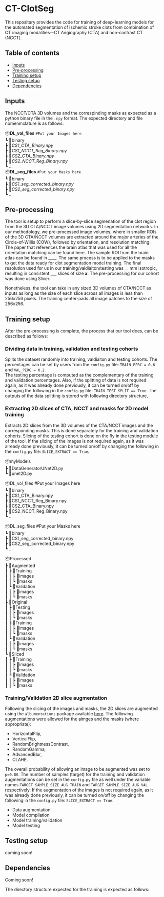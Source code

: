 # CT-ClotSeg

This repositary provides the code for training of deep-learning models for the automated segmentation of ischemic stroke clots from combination of CT imaging modalities--CT Angiography (CTA) and non-contrast CT (NCCT).

## Table of contents
* [Inputs](#inputs)
* [Pre-processing](#pre-processing)
* [Training setup](#training-setup)
* [Testing setup](#testing-setup)
* [Dependencies](#dependencies)

## Inputs
The NCCT/CTA 3D volumes and the correspinding masks as expected as a python binary file  in the ```.npy``` format. The expected directory and file nomenmclature is as follows:  
  
📦**DL_vol_files**          ```#Put your Images here```  
  ┗ 📂binary  
    ┣ 📜*CS1_CTA_Binary.npy*  
    ┣ 📜*CS1_NCCT_Reg_Binary.npy*  
    ┣ 📜*CS2_CTA_Binary.npy*  
    ┣ 📜*CS2_NCCT_Reg_Binary.npy*  
    ┗ ...    
📦**DL_seg_files**          ```#Put your Masks here```  
  ┗ 📂binary  
    ┣ 📜*CS1_seg_corrected_binary.npy*  
    ┣ 📜*CS2_seg_corrected_binary.npy*  
    ┗ ...    
   

## Pre-processing
The tool is setup to perform a slice-by-slice segmenation of the clot region from the 3D CTA/NCCT image volumes using 2D segmentation networks. In our methodology, we pre-processed image volumes, where in smaller ROIs of the 3D CTA/NCCT volumes are extracted around the major arteries of the Circle-of-Willis (COW), followed by orientation, and resolution matching. The paper that references the brain atlas that was used for all the orientation matching can be found here. The sample ROI from the brain atlas can be found in ____. The same process is to be applied to the masks to get the data ready for clot segmentation model training. The final resolution used for us in our training/valdiaiton/testing was __ mm isotropic, resulting in consistent ___ slices of size ___x___. The pre-processing for our cohort was done using Slicer.  

Nonetheless, the tool can take in any sized 3D volumes of CTA/NCCT as inputs as long as the size of each slice across all images is less than 256x256 pixels. The training center-pads all image patches to the size of 256x256.

## Training setup
After the pre-processing is complete, the process that our tool does, can be described as follows:

### Dividing data in training, validation and testing cohorts
Splits the dataset randomly into training, valdiaiton and testing cohorts. The percentages can be set by users from the ```config.py``` file: ```TRAIN_PERC = 0.6``` and ```VAL_PERC = 0.2```.  
The testing percentage is computed as the complementary of the training and validation percentages. Also, if the splitting of data is not required again, as it was already done previously, it can be turned on/off by changing the following in the ```config.py``` file: ```TRAIN_TEST_SPLIT == True```. The outputs of the data splitting is stored with following directory structure,


### Extracting 2D slices of CTA, NCCT and masks for 2D model training
Extracts 2D slices from the 3D volumes of the CTA/NCCT images and the corresponding masks. This is done separately for the training and validation cohorts. Slicing of the testing cohort is done on the fly in the testing module of the tool. If the slicing of the images is not required again, as it was already done previously, it can be turned on/off by changing the following in the ```config.py``` file: ```SLICE_EXTRACT == True```. 

📦myModels  
 ┣ 📜DataGeneratorUNet2D.py  
 ┗ 📜unet2D.py  

📦DL_vol_files          #Put your Images here  
  ┗ 📂binary  
    ┣ 📜CS1_CTA_Binary.npy  
    ┣ 📜CS1_NCCT_Reg_Binary.npy  
    ┣ 📜CS2_CTA_Binary.npy  
    ┣ 📜CS2_NCCT_Reg_Binary.npy  
    ┗ ...    
  
📦DL_seg_files          #Put your Masks here  
  ┗ 📂binary  
    ┣ 📜CS1_seg_corrected_binary.npy  
    ┣ 📜CS2_seg_corrected_binary.npy  
    ┗ ...    
   
 📦Processed  
 ┣ 📂Augmented  
 ┃ ┣ 📂Training  
 ┃ ┃ ┣ 📂images  
 ┃ ┃ ┗ 📂masks  
 ┃ ┗ 📂Validation  
 ┃ ┃ ┣ 📂images  
 ┃ ┃ ┗ 📂masks  
 ┣ 📂Original  
 ┃ ┣ 📂Testing  
 ┃ ┃ ┣ 📂images  
 ┃ ┃ ┗ 📂masks  
 ┃ ┣ 📂Training  
 ┃ ┃ ┣ 📂images  
 ┃ ┃ ┗ 📂masks  
 ┃ ┗ 📂Validation  
 ┃ ┃ ┣ 📂images  
 ┃ ┃ ┗ 📂masks  
 ┗ 📂Sliced  
 ┃ ┣ 📂Training  
 ┃ ┃ ┣ 📂images  
 ┃ ┃ ┗ 📂masks  
 ┃ ┗ 📂Validation  
 ┃ ┃ ┣ 📂images  
 ┃ ┃ ┗ 📂masks  

### Training/Validation 2D slice augmentation
Following the slicing of the images and masks, the 2D slices are augmented using the ```albumentations``` package available [here](https://albumentations.ai/). The following augmentations were allowed for the aimges and the masks (where appropriate):
* HorizontalFlip,
* VerticalFlip,
* RandomBrightnessContrast,
* RandomGamma,
* AdvancedBlur,
* CLAHE.  
  
The overall probability of allowing an image to be augmented was set to ```p=0.80```. The number of samples (target) for the training and validation augmentations can be set in the ```config.py``` file as well under the variable names ```TARGET_SAMPLE_SIZE_AUG_TRAIN``` and ```TARGET_SAMPLE_SIZE_AUG_VAL``` respectively. If the augmentation of the images is not required again, as it was already done previously, it can be turned on/off by changing the following in the ```config.py``` file: ```SLICE_EXTRACT == True```.

* Data augmentation
* Model compilation
* Model training/validation
* Model testing

## Testing setup
coming soon!

## Dependencies
Coming soon!

The directory structure expected for the training is expected as follows:
